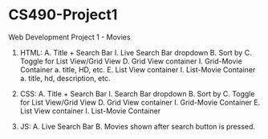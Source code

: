 # CS490-Project1
Web Development Project 1 - Movies

1. HTML:
	A. Title + Search Bar
		I. Live Search Bar dropdown
	B. Sort by
	C. Toggle for List View/Grid View
	D. Grid View container
		I. Grid-Movie Container
			a. title, HD, etc.
	E. List View container
		I. List-Movie Container
			a. title, hd, description, etc.
2. CSS:
	A. Title + Search Bar
		I. Search Bar dropdown
	B. Sort by
	C. Toggle for List View/Grid View
	D. Grid View container
		I. Grid-Movie Container
	E. List View container
		I. List-Movie Container

3. JS:
	A. Live Search Bar
	B. Movies shown after search button is pressed.
